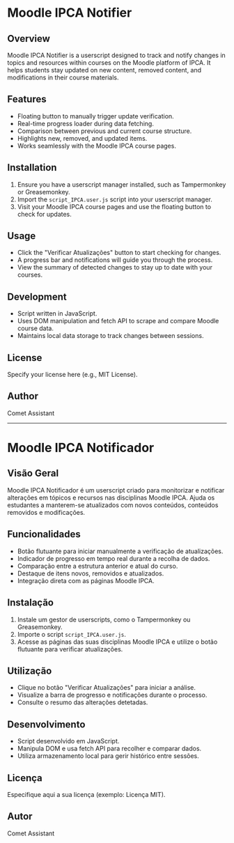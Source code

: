 # Moodle IPCA Notifier

## Overview
Moodle IPCA Notifier is a userscript designed to track and notify changes in topics and resources within courses on the Moodle platform of IPCA. It helps students stay updated on new content, removed content, and modifications in their course materials.

## Features
- Floating button to manually trigger update verification.
- Real-time progress loader during data fetching.
- Comparison between previous and current course structure.
- Highlights new, removed, and updated items.
- Works seamlessly with the Moodle IPCA course pages.

## Installation
1. Ensure you have a userscript manager installed, such as Tampermonkey or Greasemonkey.
2. Import the `script_IPCA.user.js` script into your userscript manager.
3. Visit your Moodle IPCA course pages and use the floating button to check for updates.

## Usage
- Click the "Verificar Atualizações" button to start checking for changes.
- A progress bar and notifications will guide you through the process.
- View the summary of detected changes to stay up to date with your courses.

## Development
- Script written in JavaScript.
- Uses DOM manipulation and fetch API to scrape and compare Moodle course data.
- Maintains local data storage to track changes between sessions.

## License
Specify your license here (e.g., MIT License).

## Author
Comet Assistant

---

# Moodle IPCA Notificador

## Visão Geral
Moodle IPCA Notificador é um userscript criado para monitorizar e notificar alterações em tópicos e recursos nas disciplinas Moodle IPCA. Ajuda os estudantes a manterem-se atualizados com novos conteúdos, conteúdos removidos e modificações.

## Funcionalidades
- Botão flutuante para iniciar manualmente a verificação de atualizações.
- Indicador de progresso em tempo real durante a recolha de dados.
- Comparação entre a estrutura anterior e atual do curso.
- Destaque de itens novos, removidos e atualizados.
- Integração direta com as páginas Moodle IPCA.

## Instalação
1. Instale um gestor de userscripts, como o Tampermonkey ou Greasemonkey.
2. Importe o script `script_IPCA.user.js`.
3. Acesse as páginas das suas disciplinas Moodle IPCA e utilize o botão flutuante para verificar atualizações.

## Utilização
- Clique no botão "Verificar Atualizações" para iniciar a análise.
- Visualize a barra de progresso e notificações durante o processo.
- Consulte o resumo das alterações detetadas.

## Desenvolvimento
- Script desenvolvido em JavaScript.
- Manipula DOM e usa fetch API para recolher e comparar dados.
- Utiliza armazenamento local para gerir histórico entre sessões.

## Licença
Especifique aqui a sua licença (exemplo: Licença MIT).

## Autor
Comet Assistant
